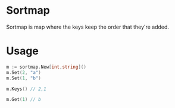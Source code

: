 # Sortmap
Sortmap is map where the keys keep the order that they're added.

# Usage
```go
m := sortmap.New[int,string]()
m.Set(2, "a")
m.Set(1, "b")

m.Keys() // 2,1

m.Get(1) // b
```
